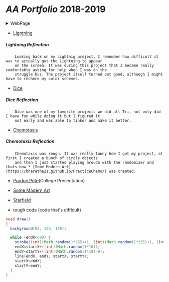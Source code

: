 # *AA Portfolio* 2018-2019

<details >
        <summary>WebPage </summary>
     *  [Web Page!](https://bharatha21.github.io/WebPageAashish/WebTest/Vacations.html)
        When I look back on my WebPage, it is really cool to see how I was able to display my cool photos from all 
        the vacations I have been on, on to a web page. This was a big step for my understanding on how much I can 
        do with java and html. It also made me realize how much I am capable of doing much more.
                </details>
      
* [Ligntning](https://bharatha21.github.io/lightning2/)
##### Lightning Reflection
        Looking back on my Lightnig project, I remember how difficult it was to actually get the Lightning to appear
        on the screen. It was during this project that I became really comfortable asking for help when I was on the
        struggle bus. The project itself turned out good, although I might have to recheck my color schemes.
* [Dice](https://bharatha21.github.io/dice3/)
##### Dice Reflection
        Dice was one of my favorite projects we did all Tri, not only did I have fun while doing it but I figured it 
        out early and was able to tinker and make it better. 
* [Chemotaxis](https://bharatha21.github.io/chemotaxis4/)
#####  Chemotaxis Reflection
        Chemotaxis was rough. It was really funny how I got my project, at first I created a bunch of circle objects
        and then I just started playing aroudn with the randomizer and thats how * [Some Modern Art]  (https://bharatha21.github.io/PracticeChemo/) was created.   
* [Purdue Pete](https://docs.google.com/presentation/d/1dwFqulrfwr6D_06PPsU23uqHluj66n033EemwrsieE0/edit?usp=sharing)(College Presentation)
* [Some Modern Art](https://bharatha21.github.io/PracticeChemo/)
* [Starfield](https://bharatha21.github.io/starfield5/)

* tough code (code that's difficult)

```Java
void draw()
{
  background(85, 156, 198);

  while (endX<600) {
    stroke((int)(Math.random()*255)+1, (int)(Math.random()*255)+1, (int)(Math.random()*255)+1) ;
    endX=startX+((int)(Math.random()*10));
    endY=startY+((int)(Math.random()*19)-9);
    line(endX, endY, startX, startY);
    startX=endX;
    startY=endY;
  }
}
```
